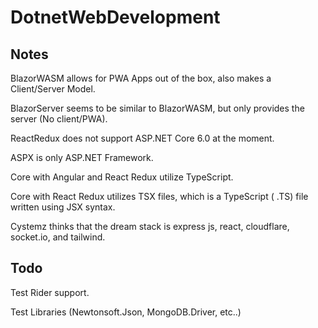 # DotnetWebDevelopment

## Notes

BlazorWASM allows for PWA Apps out of the box, also makes a Client/Server Model.

BlazorServer seems to be similar to BlazorWASM, but only provides the server (No client/PWA).

ReactRedux does not support ASP.NET Core 6.0 at the moment.

ASPX is only ASP.NET Framework.

Core with Angular and React Redux utilize TypeScript.

Core with React Redux utilizes TSX files, which is a TypeScript ( .TS) file written using JSX syntax.



Cystemz thinks that the dream stack is express js, react, cloudflare, socket.io, and tailwind.

## Todo

Test Rider support.

Test Libraries (Newtonsoft.Json, MongoDB.Driver, etc..)
